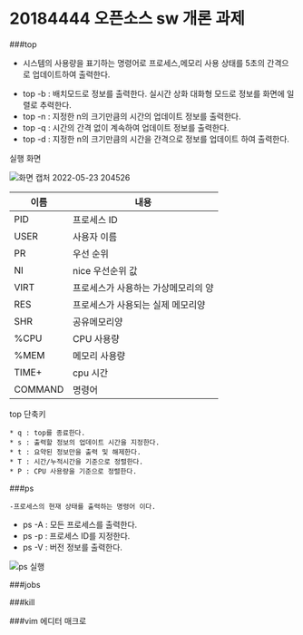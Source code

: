 # 20184444 오픈소스 sw 개론 과제

###top 
  - 시스템의 사용량을 표기하는 명령어로 프로세스,메모리 사용 상태를 5초의 간격으로 업데이트하여 출력한다.

   * top -b : 배치모드로 정보를 출력한다. 실시간 상화 대화형 모드로 정보를 화면에 일렬로 추력한다.
   * top -n : 지정한 n의 크기만큼의 시간의 업데이트 정보를 출력한다.
   * top -q : 시간의 간격 없이 계속하여 업데이트 정보를 출력한다.
   * top -d : 지정한 n의 크기만큼의 시간을 간격으로 정보를 업데이트 하여 출력한다.

실행 화면

![화면 캡처 2022-05-23 204526](https://user-images.githubusercontent.com/44859978/169813311-c9322266-fbd7-4881-a6c2-01a27528c75b.png)

|이름|내용|
|------|------|
|PID|프로세스 ID|
|USER|사용자 이름|
|PR|우선 순위|
|NI|nice 우선순위 값|
|VIRT|프로세스가 사용하는 가상메모리의 양|
|RES|프로세스가 사용되는 실제 메모리양|
|SHR|공유메모리양|
|%CPU|CPU 사용량|
|%MEM|메모리 사용량|
|TIME+|cpu 시간|
|COMMAND|명령어|

  top 단축키
    
    * q : top를 종료한다.
    * s : 출력할 정보의 업데이트 시간을 지정한다.
    * t : 요약된 정보만을 출력 및 해제한다.
    * T : 시간/누적시간을 기준으로 정렬한다.
    * P : CPU 사용량을 기준으로 정렬한다.

###ps

    -프로세스의 현재 상태를 출력하는 명령어 이다.
 
 - ps -A : 모든 프로세스를 출력한다.
 - ps -p : 프로세스 ID를 지정한다.
 - ps -V : 버전 정보를 출력한다. 
 
 ![ps 실행](https://user-images.githubusercontent.com/44859978/169820462-1a7cdc50-bcb8-44a3-875c-f269aefe2236.png)

###jobs

###kill

###vim 에디터 매크로
